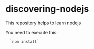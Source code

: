 # discovering-nodejs
This repository helps to learn nodejs

You need to execute this:

      `npm install`
